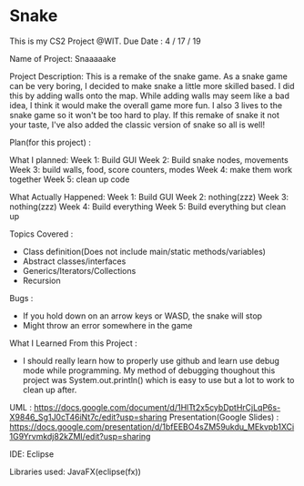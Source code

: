 # Snake

This is my CS2 Project @WIT.
Due Date : 4 / 17 / 19

Name of Project: Snaaaaake

Project Description: This is a remake of the snake game. As a snake game can be very boring, I decided to make snake a little more skilled based. I did this by adding walls onto the map. While adding walls may seem like a bad idea, I think it would make the overall game more fun. I also 3 lives to the snake game so it won't be too hard to play. If this remake of snake it not your taste, I've also added the classic version of snake so all is well!

Plan(for this project) : 

What I planned: 
Week 1: Build GUI
Week 2: Build snake nodes, movements
Week 3: build walls, food, score counters, modes
Week 4: make them work together
Week 5: clean up code

What Actually Happened: 
Week 1: Build GUI
Week 2: nothing(zzz)
Week 3: nothing(zzz)
Week 4: Build everything
Week 5: Build everything but clean up

Topics Covered : 
- Class definition(Does not include main/static methods/variables)
- Abstract classes/interfaces
- Generics/Iterators/Collections
- Recursion

Bugs :
- If you hold down on an arrow keys or WASD, the snake will stop
- Might throw an error somewhere in the game


What I Learned From this Project : 
- I should really learn how to properly use github and learn use debug mode while programming. My method of debugging thoughout this project was System.out.println() which is easy to use but a lot to work to clean up after. 


UML : https://docs.google.com/document/d/1HlTt2x5cybDptHrCjLqP6s-X9846_Sg1J0cT46iNt7c/edit?usp=sharing
Presentation(Google Slides) : https://docs.google.com/presentation/d/1bfEEBO4sZM59ukdu_MEkvpb1XCi1G9Yrvmkdj82kZMI/edit?usp=sharing

IDE: Eclipse

Libraries used: JavaFX(eclipse(fx))
